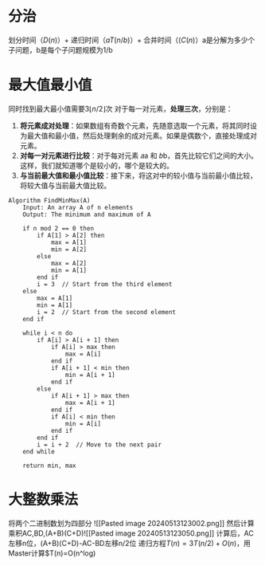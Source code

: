 # 分治
划分时间（$D(n)$）+ 递归时间（$aT(n/b)$）+ 合并时间（$(C(n)$）a是分解为多少个子问题，b是每个子问题规模为1/b
# 最大值最小值
同时找到最大最小值需要$3\lfloor n/2\rfloor$次
对于每一对元素，**处理三次**，分别是：
1. **将元素成对处理**：如果数组有奇数个元素，先随意选取一个元素，将其同时设为最大值和最小值，然后处理剩余的成对元素。如果是偶数个，直接处理成对元素。
2. **对每一对元素进行比较**：对于每对元素 𝑎a 和 𝑏b，首先比较它们之间的大小。这样，我们就知道哪个是较小的，哪个是较大的。
3. **与当前最大值和最小值比较**：接下来，将这对中的较小值与当前最小值比较，将较大值与当前最大值比较。
```
Algorithm FindMinMax(A)
    Input: An array A of n elements
    Output: The minimum and maximum of A

    if n mod 2 == 0 then
        if A[1] > A[2] then
            max = A[1]
            min = A[2]
        else
            max = A[2]
            min = A[1]
        end if
        i = 3  // Start from the third element
    else
        max = A[1]
        min = A[1]
        i = 2  // Start from the second element
    end if

    while i < n do
        if A[i] > A[i + 1] then
            if A[i] > max then
                max = A[i]
            end if
            if A[i + 1] < min then
                min = A[i + 1]
            end if
        else
            if A[i + 1] > max then
                max = A[i + 1]
            end if
            if A[i] < min then
                min = A[i]
            end if
        end if
        i = i + 2  // Move to the next pair
    end while

    return min, max
```
# 大整数乘法
将两个二进制数划为四部分
![[Pasted image 20240513123002.png]]
然后计算乘积AC,BD,(A+B)(C+D)![[Pasted image 20240513123050.png]]
计算后，AC左移n位，(A+B)(C+D)-AC-BD左移n/2位
递归方程$T(n)=3T(n/2)+O(n)$，用Master计算$T(n)=O(n^log)